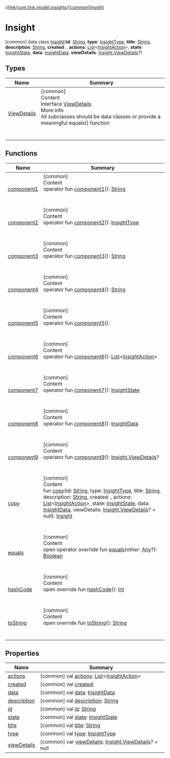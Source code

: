 //[link](../../index.md)/[com.tink.model.insights](../index.md)/[[common]Insight](index.md)



# Insight  
 [common] data class [Insight](index.md)(**id**: [String](https://kotlinlang.org/api/latest/jvm/stdlib/kotlin/-string/index.html), **type**: [InsightType](../[common]-insight-type/index.md), **title**: [String](https://kotlinlang.org/api/latest/jvm/stdlib/kotlin/-string/index.html), **description**: [String](https://kotlinlang.org/api/latest/jvm/stdlib/kotlin/-string/index.html), **created**: <ERROR CLASS>, **actions**: [List](https://kotlinlang.org/api/latest/jvm/stdlib/kotlin.collections/-list/index.html)<[InsightAction](../[common]-insight-action/index.md)>, **state**: [InsightState](../[common]-insight-state/index.md), **data**: [InsightData](../[common]-insight-data/index.md), **viewDetails**: [Insight.ViewDetails](-view-details/index.md)?)   


## Types  
  
|  Name|  Summary| 
|---|---|
| <a name="com.tink.model.insights/Insight.ViewDetails///PointingToDeclaration/"></a>[ViewDetails](-view-details/index.md)| <a name="com.tink.model.insights/Insight.ViewDetails///PointingToDeclaration/"></a>[common]  <br>Content  <br>interface [ViewDetails](-view-details/index.md)  <br>More info  <br>All subclasses should be data classes or provide a meaningful equals() function  <br><br><br>


## Functions  
  
|  Name|  Summary| 
|---|---|
| <a name="com.tink.model.insights/Insight/component1/#/PointingToDeclaration/"></a>[component1](component1.md)| <a name="com.tink.model.insights/Insight/component1/#/PointingToDeclaration/"></a>[common]  <br>Content  <br>operator fun [component1](component1.md)(): [String](https://kotlinlang.org/api/latest/jvm/stdlib/kotlin/-string/index.html)  <br><br><br>
| <a name="com.tink.model.insights/Insight/component2/#/PointingToDeclaration/"></a>[component2](component2.md)| <a name="com.tink.model.insights/Insight/component2/#/PointingToDeclaration/"></a>[common]  <br>Content  <br>operator fun [component2](component2.md)(): [InsightType](../[common]-insight-type/index.md)  <br><br><br>
| <a name="com.tink.model.insights/Insight/component3/#/PointingToDeclaration/"></a>[component3](component3.md)| <a name="com.tink.model.insights/Insight/component3/#/PointingToDeclaration/"></a>[common]  <br>Content  <br>operator fun [component3](component3.md)(): [String](https://kotlinlang.org/api/latest/jvm/stdlib/kotlin/-string/index.html)  <br><br><br>
| <a name="com.tink.model.insights/Insight/component4/#/PointingToDeclaration/"></a>[component4](component4.md)| <a name="com.tink.model.insights/Insight/component4/#/PointingToDeclaration/"></a>[common]  <br>Content  <br>operator fun [component4](component4.md)(): [String](https://kotlinlang.org/api/latest/jvm/stdlib/kotlin/-string/index.html)  <br><br><br>
| <a name="com.tink.model.insights/Insight/component5/#/PointingToDeclaration/"></a>[component5](component5.md)| <a name="com.tink.model.insights/Insight/component5/#/PointingToDeclaration/"></a>[common]  <br>Content  <br>operator fun [component5](component5.md)(): <ERROR CLASS>  <br><br><br>
| <a name="com.tink.model.insights/Insight/component6/#/PointingToDeclaration/"></a>[component6](component6.md)| <a name="com.tink.model.insights/Insight/component6/#/PointingToDeclaration/"></a>[common]  <br>Content  <br>operator fun [component6](component6.md)(): [List](https://kotlinlang.org/api/latest/jvm/stdlib/kotlin.collections/-list/index.html)<[InsightAction](../[common]-insight-action/index.md)>  <br><br><br>
| <a name="com.tink.model.insights/Insight/component7/#/PointingToDeclaration/"></a>[component7](component7.md)| <a name="com.tink.model.insights/Insight/component7/#/PointingToDeclaration/"></a>[common]  <br>Content  <br>operator fun [component7](component7.md)(): [InsightState](../[common]-insight-state/index.md)  <br><br><br>
| <a name="com.tink.model.insights/Insight/component8/#/PointingToDeclaration/"></a>[component8](component8.md)| <a name="com.tink.model.insights/Insight/component8/#/PointingToDeclaration/"></a>[common]  <br>Content  <br>operator fun [component8](component8.md)(): [InsightData](../[common]-insight-data/index.md)  <br><br><br>
| <a name="com.tink.model.insights/Insight/component9/#/PointingToDeclaration/"></a>[component9](component9.md)| <a name="com.tink.model.insights/Insight/component9/#/PointingToDeclaration/"></a>[common]  <br>Content  <br>operator fun [component9](component9.md)(): [Insight.ViewDetails](-view-details/index.md)?  <br><br><br>
| <a name="com.tink.model.insights/Insight/copy/#kotlin.String#com.tink.model.insights.InsightType#kotlin.String#kotlin.String##kotlin.collections.List[com.tink.model.insights.InsightAction]#com.tink.model.insights.InsightState#com.tink.model.insights.InsightData#com.tink.model.insights.Insight.ViewDetails?/PointingToDeclaration/"></a>[copy](copy.md)| <a name="com.tink.model.insights/Insight/copy/#kotlin.String#com.tink.model.insights.InsightType#kotlin.String#kotlin.String##kotlin.collections.List[com.tink.model.insights.InsightAction]#com.tink.model.insights.InsightState#com.tink.model.insights.InsightData#com.tink.model.insights.Insight.ViewDetails?/PointingToDeclaration/"></a>[common]  <br>Content  <br>fun [copy](copy.md)(id: [String](https://kotlinlang.org/api/latest/jvm/stdlib/kotlin/-string/index.html), type: [InsightType](../[common]-insight-type/index.md), title: [String](https://kotlinlang.org/api/latest/jvm/stdlib/kotlin/-string/index.html), description: [String](https://kotlinlang.org/api/latest/jvm/stdlib/kotlin/-string/index.html), created: <ERROR CLASS>, actions: [List](https://kotlinlang.org/api/latest/jvm/stdlib/kotlin.collections/-list/index.html)<[InsightAction](../[common]-insight-action/index.md)>, state: [InsightState](../[common]-insight-state/index.md), data: [InsightData](../[common]-insight-data/index.md), viewDetails: [Insight.ViewDetails](-view-details/index.md)? = null): [Insight](index.md)  <br><br><br>
| <a name="kotlin/Any/equals/#kotlin.Any?/PointingToDeclaration/"></a>[equals](../../com.tink.service.user/[common]-user-profile-service-impl/index.md#%5Bkotlin%2FAny%2Fequals%2F%23kotlin.Any%3F%2FPointingToDeclaration%2F%5D%2FFunctions%2F1135467963)| <a name="kotlin/Any/equals/#kotlin.Any?/PointingToDeclaration/"></a>[common]  <br>Content  <br>open operator override fun [equals](../../com.tink.service.user/[common]-user-profile-service-impl/index.md#%5Bkotlin%2FAny%2Fequals%2F%23kotlin.Any%3F%2FPointingToDeclaration%2F%5D%2FFunctions%2F1135467963)(other: [Any](https://kotlinlang.org/api/latest/jvm/stdlib/kotlin/-any/index.html)?): [Boolean](https://kotlinlang.org/api/latest/jvm/stdlib/kotlin/-boolean/index.html)  <br><br><br>
| <a name="kotlin/Any/hashCode/#/PointingToDeclaration/"></a>[hashCode](../../com.tink.service.user/[common]-user-profile-service-impl/index.md#%5Bkotlin%2FAny%2FhashCode%2F%23%2FPointingToDeclaration%2F%5D%2FFunctions%2F1135467963)| <a name="kotlin/Any/hashCode/#/PointingToDeclaration/"></a>[common]  <br>Content  <br>open override fun [hashCode](../../com.tink.service.user/[common]-user-profile-service-impl/index.md#%5Bkotlin%2FAny%2FhashCode%2F%23%2FPointingToDeclaration%2F%5D%2FFunctions%2F1135467963)(): [Int](https://kotlinlang.org/api/latest/jvm/stdlib/kotlin/-int/index.html)  <br><br><br>
| <a name="kotlin/Any/toString/#/PointingToDeclaration/"></a>[toString](../../com.tink.service.user/[common]-user-profile-service-impl/index.md#%5Bkotlin%2FAny%2FtoString%2F%23%2FPointingToDeclaration%2F%5D%2FFunctions%2F1135467963)| <a name="kotlin/Any/toString/#/PointingToDeclaration/"></a>[common]  <br>Content  <br>open override fun [toString](../../com.tink.service.user/[common]-user-profile-service-impl/index.md#%5Bkotlin%2FAny%2FtoString%2F%23%2FPointingToDeclaration%2F%5D%2FFunctions%2F1135467963)(): [String](https://kotlinlang.org/api/latest/jvm/stdlib/kotlin/-string/index.html)  <br><br><br>


## Properties  
  
|  Name|  Summary| 
|---|---|
| <a name="com.tink.model.insights/Insight/actions/#/PointingToDeclaration/"></a>[actions](actions.md)| <a name="com.tink.model.insights/Insight/actions/#/PointingToDeclaration/"></a> [common] val [actions](actions.md): [List](https://kotlinlang.org/api/latest/jvm/stdlib/kotlin.collections/-list/index.html)<[InsightAction](../[common]-insight-action/index.md)>   <br>
| <a name="com.tink.model.insights/Insight/created/#/PointingToDeclaration/"></a>[created](created.md)| <a name="com.tink.model.insights/Insight/created/#/PointingToDeclaration/"></a> [common] val [created](created.md): <ERROR CLASS>   <br>
| <a name="com.tink.model.insights/Insight/data/#/PointingToDeclaration/"></a>[data](data.md)| <a name="com.tink.model.insights/Insight/data/#/PointingToDeclaration/"></a> [common] val [data](data.md): [InsightData](../[common]-insight-data/index.md)   <br>
| <a name="com.tink.model.insights/Insight/description/#/PointingToDeclaration/"></a>[description](description.md)| <a name="com.tink.model.insights/Insight/description/#/PointingToDeclaration/"></a> [common] val [description](description.md): [String](https://kotlinlang.org/api/latest/jvm/stdlib/kotlin/-string/index.html)   <br>
| <a name="com.tink.model.insights/Insight/id/#/PointingToDeclaration/"></a>[id](id.md)| <a name="com.tink.model.insights/Insight/id/#/PointingToDeclaration/"></a> [common] val [id](id.md): [String](https://kotlinlang.org/api/latest/jvm/stdlib/kotlin/-string/index.html)   <br>
| <a name="com.tink.model.insights/Insight/state/#/PointingToDeclaration/"></a>[state](state.md)| <a name="com.tink.model.insights/Insight/state/#/PointingToDeclaration/"></a> [common] val [state](state.md): [InsightState](../[common]-insight-state/index.md)   <br>
| <a name="com.tink.model.insights/Insight/title/#/PointingToDeclaration/"></a>[title](title.md)| <a name="com.tink.model.insights/Insight/title/#/PointingToDeclaration/"></a> [common] val [title](title.md): [String](https://kotlinlang.org/api/latest/jvm/stdlib/kotlin/-string/index.html)   <br>
| <a name="com.tink.model.insights/Insight/type/#/PointingToDeclaration/"></a>[type](type.md)| <a name="com.tink.model.insights/Insight/type/#/PointingToDeclaration/"></a> [common] val [type](type.md): [InsightType](../[common]-insight-type/index.md)   <br>
| <a name="com.tink.model.insights/Insight/viewDetails/#/PointingToDeclaration/"></a>[viewDetails](view-details.md)| <a name="com.tink.model.insights/Insight/viewDetails/#/PointingToDeclaration/"></a> [common] var [viewDetails](view-details.md): [Insight.ViewDetails](-view-details/index.md)? = null   <br>

